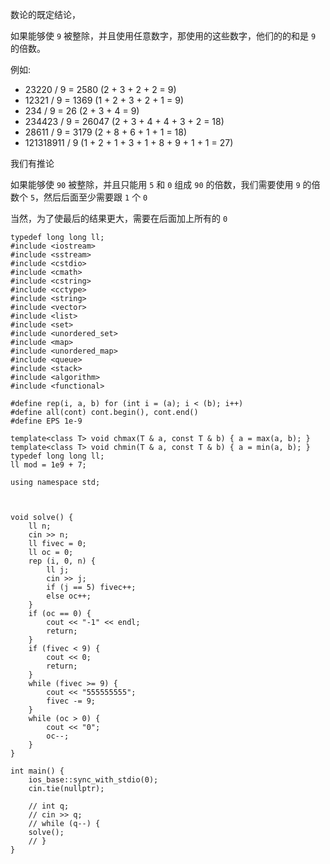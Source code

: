 数论的既定结论，

如果能够使 `9` 被整除，并且使用任意数字，那使用的这些数字，他们的的和是 `9` 的倍数。

例如:
- 23220 / 9 = 2580      (2 + 3 + 2 + 2 = 9)
- 12321 / 9 = 1369      (1 + 2 + 3 + 2 + 1 = 9)
- 234 / 9 = 26          (2 + 3 + 4 = 9)
- 234423 / 9 = 26047    (2 + 3 + 4 + 4 + 3 + 2 = 18)
- 28611 / 9 = 3179      (2 + 8 + 6 + 1 + 1 = 18)
- 121318911 / 9         (1 + 2 + 1 + 3 + 1 + 8 + 9 + 1 + 1 = 27)

我们有推论

如果能够使 `90` 被整除，并且只能用 `5` 和 `0` 组成 `90` 的倍数，我们需要使用 `9` 的倍数个 `5`，然后后面至少需要跟 `1` 个 `0`

当然，为了使最后的结果更大，需要在后面加上所有的 `0` 

```
typedef long long ll;
#include <iostream> 
#include <sstream> 
#include <cstdio> 
#include <cmath> 
#include <cstring> 
#include <cctype> 
#include <string> 
#include <vector> 
#include <list> 
#include <set> 
#include <unordered_set>
#include <map> 
#include <unordered_map>
#include <queue> 
#include <stack> 
#include <algorithm> 
#include <functional> 
    
#define rep(i, a, b) for (int i = (a); i < (b); i++)
#define all(cont) cont.begin(), cont.end()
#define EPS 1e-9
    
template<class T> void chmax(T & a, const T & b) { a = max(a, b); } 
template<class T> void chmin(T & a, const T & b) { a = min(a, b); } 
typedef long long ll;
ll mod = 1e9 + 7;
    
using namespace std;



void solve() {
    ll n;
    cin >> n;
    ll fivec = 0;
    ll oc = 0;
    rep (i, 0, n) {
        ll j;
        cin >> j;
        if (j == 5) fivec++;
        else oc++;
    }
    if (oc == 0) {
        cout << "-1" << endl;
        return;
    }
    if (fivec < 9) {
        cout << 0;
        return;
    }
    while (fivec >= 9) {
        cout << "555555555";
        fivec -= 9;
    }
    while (oc > 0) {
        cout << "0";
        oc--;
    }
}

int main() {
    ios_base::sync_with_stdio(0);
    cin.tie(nullptr);
    
    // int q;
    // cin >> q;
    // while (q--) {
    solve();
    // }
}
```